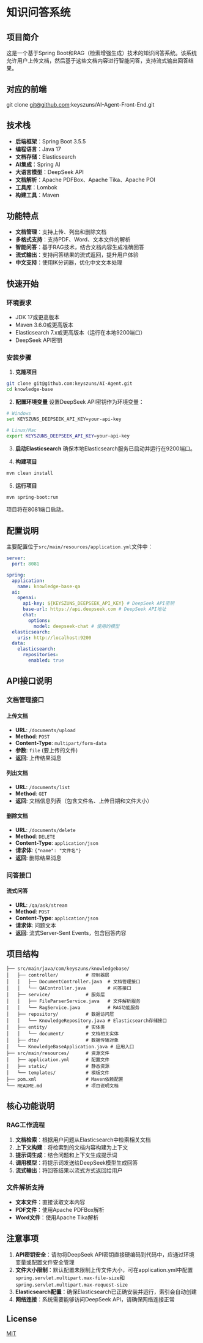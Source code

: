 # 知识问答系统

## 项目简介
这是一个基于Spring Boot和RAG（检索增强生成）技术的知识问答系统。该系统允许用户上传文档，然后基于这些文档内容进行智能问答，支持流式输出回答结果。

## 对应的前端
git clone git@github.com:keyszuns/AI-Agent-Front-End.git

## 技术栈
- **后端框架**：Spring Boot 3.5.5
- **编程语言**：Java 17
- **文档存储**：Elasticsearch
- **AI集成**：Spring AI
- **大语言模型**：DeepSeek API
- **文档解析**：Apache PDFBox、Apache Tika、Apache POI
- **工具库**：Lombok
- **构建工具**：Maven

## 功能特点
- **文档管理**：支持上传、列出和删除文档
- **多格式支持**：支持PDF、Word、文本文件的解析
- **智能问答**：基于RAG技术，结合文档内容生成准确回答
- **流式输出**：支持问答结果的流式返回，提升用户体验
- **中文支持**：使用IK分词器，优化中文文本处理

## 快速开始

### 环境要求
- JDK 17或更高版本
- Maven 3.6.0或更高版本
- Elasticsearch 7.x或更高版本（运行在本地9200端口）
- DeepSeek API密钥

### 安装步骤
1. **克隆项目**
```bash
git clone git@github.com:keyszuns/AI-Agent.git
cd knowledge-base
```

2. **配置环境变量**
   设置DeepSeek API密钥作为环境变量：
```bash
# Windows
set KEYSZUNS_DEEPSEEK_API_KEY=your-api-key

# Linux/Mac
export KEYSZUNS_DEEPSEEK_API_KEY=your-api-key
```

3. **启动Elasticsearch**
   确保本地Elasticsearch服务已启动并运行在9200端口。

4. **构建项目**
```bash
mvn clean install
```

5. **运行项目**
```bash
mvn spring-boot:run
```
项目将在8081端口启动。

## 配置说明
主要配置位于`src/main/resources/application.yml`文件中：

```yaml
server:
  port: 8081

spring:
  application:
    name: knowledge-base-qa
  ai:
    openai:
      api-key: ${KEYSZUNS_DEEPSEEK_API_KEY} # DeepSeek API密钥
      base-url: https://api.deepseek.com # DeepSeek API地址
      chat:
        options:
          model: deepseek-chat # 使用的模型
  elasticsearch:
    uris: http://localhost:9200
  data:
    elasticsearch:
      repositories:
        enabled: true
```

## API接口说明

### 文档管理接口

#### 上传文档
- **URL**: `/documents/upload`
- **Method**: `POST`
- **Content-Type**: `multipart/form-data`
- **参数**: `file` (要上传的文件)
- **返回**: 上传结果消息

#### 列出文档
- **URL**: `/documents/list`
- **Method**: `GET`
- **返回**: 文档信息列表（包含文件名、上传日期和文件大小）

#### 删除文档
- **URL**: `/documents/delete`
- **Method**: `DELETE`
- **Content-Type**: `application/json`
- **请求体**: `{"name": "文件名"}`
- **返回**: 删除结果消息

### 问答接口

#### 流式问答
- **URL**: `/qa/ask/stream`
- **Method**: `POST`
- **Content-Type**: `application/json`
- **请求体**: 问题文本
- **返回**: 流式Server-Sent Events，包含回答内容

## 项目结构
```
├── src/main/java/com/keyszuns/knowledgebase/
│   ├── controller/          # 控制器层
│   │   ├── DocumentController.java  # 文档管理接口
│   │   └── QAController.java        # 问答接口
│   ├── service/             # 服务层
│   │   ├── FileParserService.java   # 文件解析服务
│   │   └── RagService.java          # RAG功能服务
│   ├── repository/          # 数据访问层
│   │   └── KnowledgeRepository.java # Elasticsearch存储接口
│   ├── entity/              # 实体类
│   │   └── document/        # 文档相关实体
│   ├── dto/                 # 数据传输对象
│   └── KnowledgeBaseApplication.java # 应用入口
├── src/main/resources/      # 资源文件
│   ├── application.yml      # 配置文件
│   ├── static/              # 静态资源
│   └── templates/           # 模板文件
├── pom.xml                  # Maven依赖配置
└── README.md                # 项目说明文档
```

## 核心功能说明

### RAG工作流程
1. **文档检索**：根据用户问题从Elasticsearch中检索相关文档
2. **上下文构建**：将检索到的文档内容构建为上下文
3. **提示词生成**：结合问题和上下文生成提示词
4. **调用模型**：将提示词发送给DeepSeek模型生成回答
5. **流式输出**：将回答结果以流式方式返回给用户

### 文件解析支持
- **文本文件**：直接读取文本内容
- **PDF文件**：使用Apache PDFBox解析
- **Word文件**：使用Apache Tika解析

## 注意事项
1. **API密钥安全**：请勿将DeepSeek API密钥直接硬编码到代码中，应通过环境变量或配置文件安全管理
2. **文件大小限制**：默认配置未限制上传文件大小，可在application.yml中配置`spring.servlet.multipart.max-file-size`和`spring.servlet.multipart.max-request-size`
3. **Elasticsearch配置**：确保Elasticsearch已正确安装并运行，索引会自动创建
4. **网络连接**：系统需要能够访问DeepSeek API，请确保网络连接正常

## License
[MIT](LICENSE)